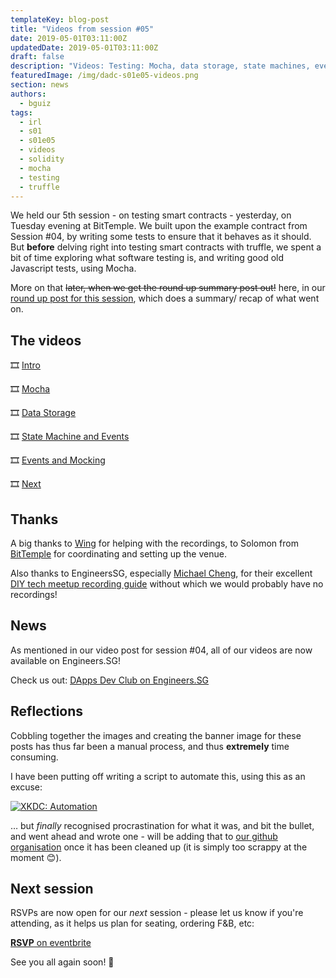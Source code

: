 ```yaml
---
templateKey: blog-post
title: "Videos from session #05"
date: 2019-05-01T03:11:00Z
updatedDate: 2019-05-01T03:11:00Z
draft: false
description: "Videos: Testing: Mocha, data storage, state machines, events, (mocking)"
featuredImage: /img/dadc-s01e05-videos.png
section: news
authors:
  - bguiz
tags:
  - irl
  - s01
  - s01e05
  - videos
  - solidity
  - mocha
  - testing
  - truffle
---
```


We held our 5th session - on testing smart contracts - yesterday,
on Tuesday evening at BitTemple.
We built upon the example contract from Session #04,
by writing some tests to ensure that it behaves as it should.
But **before** delving right into testing smart contracts with truffle,
we spent a bit of time exploring what software testing is,
and writing good old Javascript tests, using Mocha.

More on that ~~later, when we get the round up summary post out!~~ here,
in our [round up post for this session](/blog/2019-05-02-dapps-dev-club-5th-session-roundup/ "Round up of DApps Dev Club Session #05 on Testing"),
which does a summary/ recap of what went on.

<!-- excerpt -->

## The videos

🎞 [Intro](https://www.youtube.com/watch?v=uTDbkfcJ9eM&t=0s)

🎞 [Mocha](https://www.youtube.com/watch?v=5V273z7zZw8&t=0s)

🎞 [Data Storage](https://www.youtube.com/watch?v=QD2dZWKzUhw&t=0s)

🎞 [State Machine and Events](https://www.youtube.com/watch?v=-yHVB1FuGmc&t=0s)

🎞 [Events and Mocking](https://www.youtube.com/watch?v=dVabPXN6_z0&t=0s)

🎞 [Next](https://www.youtube.com/watch?v=G5-SfjaG8Mg&t=0s)

## Thanks

A big thanks to [Wing](https://www.thegeekwing.com/) for helping with the recordings,
to Solomon from
[BitTemple](https://bittemple.io/)
for coordinating and setting up the venue.

Also thanks to EngineersSG, especially
[Michael Cheng](http://coderkungfu.com),
for their excellent
[DIY tech meetup recording guide](https://github.com/engineersftw/gitwiki)
without which we would probably have no recordings!

## News

As mentioned in our video post for session #04,
all of our videos are now available on Engineers.SG!

Check us out:
[DApps Dev Club on Engineers.SG](https://www.engineers.sg/organization/dadc)

## Reflections

Cobbling together the images and creating the banner image for these
posts has thus far been a manual process,
and thus **extremely** time consuming.

I have been putting off writing a script to automate this,
using this as an excuse:

[![XKDC: Automation](https://imgs.xkcd.com/comics/automation.png)](https://xkcd.com/1319/ "'Automating' comes from the roots 'auto-' meaning 'self-', and 'mating', meaning 'screwing'.")

&hellip; but *finally* recognised procrastination for what it was,
and bit the bullet, and went ahead and wrote one -
will be adding that to
[our github organisation](https://github.com/dapps-dev-club)
once it has been cleaned up
(it is simply too scrappy at the moment 😊).

## Next session

RSVPs are now open for our *next* session -
please let us know if you're attending,
as it helps us plan for seating, ordering F&amp;B, etc:

[**RSVP** on eventbrite](https://dappsdev-s01e06.eventbrite.com/)

See you all again soon! 🤘

